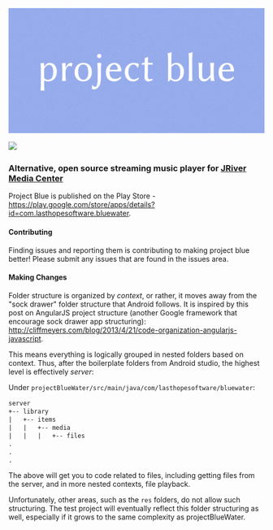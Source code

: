 ![project blue](design/feature-graphic/feature_graphic.png)

![](https://github.com/actions/namehillsoftware/projectBlue/workflows/.github/workflows/build.yml/badge.svg)

### Alternative, open source streaming music player for [JRiver Media Center](http://jriver.com/)

Project Blue is published on the Play Store - https://play.google.com/store/apps/details?id=com.lasthopesoftware.bluewater.

#### Contributing

Finding issues and reporting them is contributing to making project blue better! Please submit any issues that are found in the issues area.

#### Making Changes

Folder structure is organized by _context_, or rather, it moves away from the "sock drawer" folder structure
that Android follows. It is inspired by this post on AngularJS project structure (another Google framework that
encourage sock drawer app structuring): http://cliffmeyers.com/blog/2013/4/21/code-organization-angularjs-javascript.

This means everything is logically grouped in nested folders based on context. Thus, after the boilerplate folders from
Android studio, the highest level is effectively _server_:

Under `projectBlueWater/src/main/java/com/lasthopesoftware/bluewater`:

    server
    +-- library
    |   +-- items
    |   |   +-- media
    |   |   |   +-- files
    .
    .
    .

The above will get you to code related to files, including getting files from the server, and in more nested contexts,
file playback.

Unfortunately, other areas, such as the `res` folders, do not allow such structuring. The test project will eventually reflect this folder structuring as well, especially if it grows to the same complexity as projectBlueWater.
